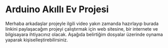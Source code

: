 # Arduino Akıllı Ev Projesi 

Merhaba arkadaşlar projeyle ilgili video yakın zamanda hazırlayıp burada linkini paylaşacağım projeyi çalıştırmak için web sitesine, bir internete ve bilgisayara ihtiyacınız olacak. Aşağıda belirtiğim dosyalar üzerinde oynama yaparak kişiselleştirebilirsiniz.